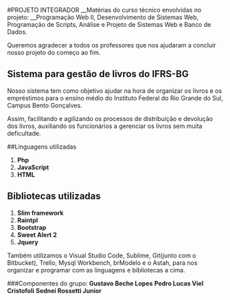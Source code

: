 #PROJETO INTEGRADOR
__Matérias do curso técnico envolvidas no projeto: __Programação Web II, Desenvolvimento de Sistemas Web, Programação de Scripts, Análise e Projeto de Sistemas Web e Banco de Dados.

Queremos agradecer a todos os professores que nos ajudaram a concluir nosso projeto do começo ao fim.

## Sistema para gestão de livros do IFRS-BG
Nosso sistema tem como objetivo ajudar na hora de organizar os livros e os empréstimos para o ensino médio do Instituto Federal do Rio Grande do Sul, Campus Bento Gonçalves.

Assim, facilitando e agilizando os processos de distribuição e devolução dos livros, auxiliando os funcionários a gerenciar os livros sem muita deficultade.

##Linguagens utilizadas
1. __Php__
2. __JavaScript__
3. __HTML__


## Bibliotecas utilizadas
1. __Slim framework__
2. __Raintpl__
3. __Bootstrap__
4. __Sweet Alert 2__
5. __Jquery__
 
Também utilizamos o Visual Studio Code, Sublime, Git(junto com o Bitbucket), Trello,
Mysql Workbench, brModelo e o Astah, para nos organizar e programar com as linguagens e bibliotecas a cima.

###Componentes do grupo:
__Gustavo Beche Lopes__
__Pedro Lucas Viel Cristofoli__
__Sednei Rossetti Junior__
